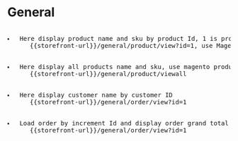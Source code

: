 # General
<pre>
 <li> Here display product name and sku by product Id, 1 is product id, Use factory class concept to load product by Id
      {{storefront-url}}/general/product/view?id=1, use Magento/Catalog/Mode/ProductFactory
      
 <li> Here display all products name and sku, use magento product collection
      {{storefront-url}}/general/product/viewall
  
 <li> Here display customer name by customer ID
      {{storefront-url}}/general/order/view?id=1
  
 <li> Load order by increment Id and display order grand total and order id
      {{storefront-url}}/general/order/view?id=1   
</pre>
